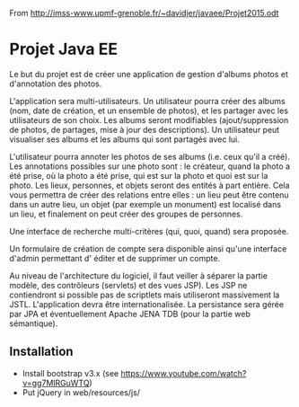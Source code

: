 From http://imss-www.upmf-grenoble.fr/~davidjer/javaee/Projet2015.odt

# Projet Java EE

Le but du projet est de créer une application de gestion d'albums photos et d'annotation des photos.

L'application sera multi-utilisateurs. Un utilisateur pourra créer des albums (nom, date de création, et un ensemble de photos), et les partager avec les utilisateurs de son choix. Les albums seront modifiables (ajout/suppression de photos, de partages, mise à jour des descriptions). Un utilisateur peut visualiser ses albums et les albums qui sont partagés avec lui.

L'utilisateur pourra annoter les photos de ses albums (i.e. ceux qu'il a créé). Les annotations possibles sur une photo sont : le créateur, quand la photo a été prise, où la photo a été prise, qui est sur la photo et quoi est sur la photo. Les lieux, personnes, et objets seront des entités à part entière. Cela vous permettra de créer des relations entre elles : un lieu peut être contenu dans un autre lieu, un objet (par exemple un monument) est localisé dans un lieu, et finalement on peut créer des groupes de personnes.

Une interface de recherche multi-critères (qui, quoi, quand) sera proposée.

Un formulaire de création de compte sera disponible ainsi qu'une interface d'admin permettant d' éditer et de supprimer un compte.

Au niveau de l'architecture du logiciel, il faut veiller à séparer la partie modèle, des contrôleurs (servlets) et des vues JSP). Les JSP ne contiendront si possible pas de scriptlets mais utiliseront massivement la JSTL. L'application devra être internationalisée. La persistance sera gérée par JPA et éventuellement Apache JENA TDB (pour la partie web sémantique).


## Installation

* Install bootstrap v3.x (see https://www.youtube.com/watch?v=gg7MlRGuWTQ)
* Put jQuery in web/resources/js/
